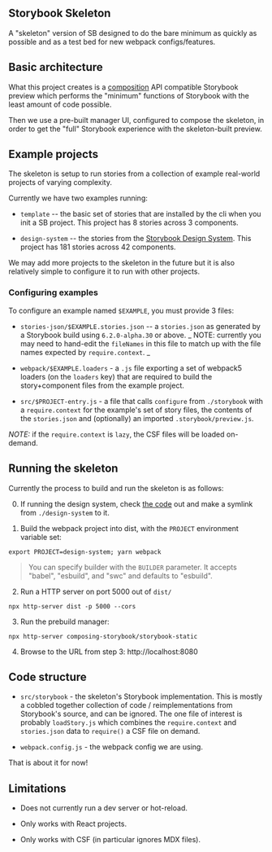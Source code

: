 ## Storybook Skeleton

A "skeleton" version of SB designed to do the bare minimum as quickly as possible and as a test bed for new webpack configs/features.

## Basic architecture

What this project creates is a [composition](https://storybook.js.org/docs/react/workflows/storybook-composition) API compatible Storybook preview which performs the "minimum" functions of Storybook with the least amount of code possible.

Then we use a pre-built manager UI, configured to compose the skeleton, in order to get the "full" Storybook experience with the skeleton-built preview.

## Example projects

The skeleton is setup to run stories from a collection of example real-world projects of varying complexity.

Currently we have two examples running:

- `template` -- the basic set of stories that are installed by the cli when you init a SB project. This project has 8 stories across 3 components.

- `design-system` -- the stories from the [Storybook Design System](https://github.com/storybookjs/design-system). This project has 181 stories across 42 components.

We may add more projects to the skeleton in the future but it is also relatively simple to configure it to run with other projects.

### Configuring examples

To configure an example named `$EXAMPLE`, you must provide 3 files:

- `stories-json/$EXAMPLE.stories.json` -- a `stories.json` as generated by a Storybook build using `6.2.0-alpha.30` or above. _ NOTE: currently you may need to hand-edit the `fileNames` in this file to match up with the file names expected by `require.context`. _

- `webpack/$EXAMPLE.loaders` - a `.js` file exporting a set of webpack5 loaders (on the `loaders` key) that are required to build the story+component files from the example project.

- `src/$PROJECT-entry.js` - a file that calls `configure` from `./storybook` with a `require.context` for the example's set of story files, the contents of the `stories.json` and (optionally) an imported `.storybook/preview.js`.

_NOTE:_ if the `require.context` is `lazy`, the CSF files will be loaded on-demand.

## Running the skeleton

Currently the process to build and run the skeleton is as follows:

0. If running the design system, check [the code](https://github.com/storybookjs/design-system) out and make a symlink from `./design-system` to it.

1. Build the webpack project into dist, with the `PROJECT` environment variable set:

```
export PROJECT=design-system; yarn webpack
```

> You can specify builder with the `BUILDER` parameter. It accepts "babel", "esbuild", and "swc" and defaults to "esbuild".

2. Run a HTTP server on port 5000 out of `dist/`

```
npx http-server dist -p 5000 --cors
```

3. Run the prebuild manager:

```
npx http-server composing-storybook/storybook-static
```

4. Browse to the URL from step 3: http://localhost:8080

## Code structure

- `src/storybook` - the skeleton's Storybook implementation. This is mostly a cobbled together collection of code / reimplementations from Storybook's source, and can be ignored. The one file of interest is probably `loadStory.js` which combines the `require.context` and `stories.json` data to `require()` a CSF file on demand.

- `webpack.config.js` - the webpack config we are using.

That is about it for now!

## Limitations

- Does not currently run a dev server or hot-reload.

- Only works with React projects.

- Only works with CSF (in particular ignores MDX files).
